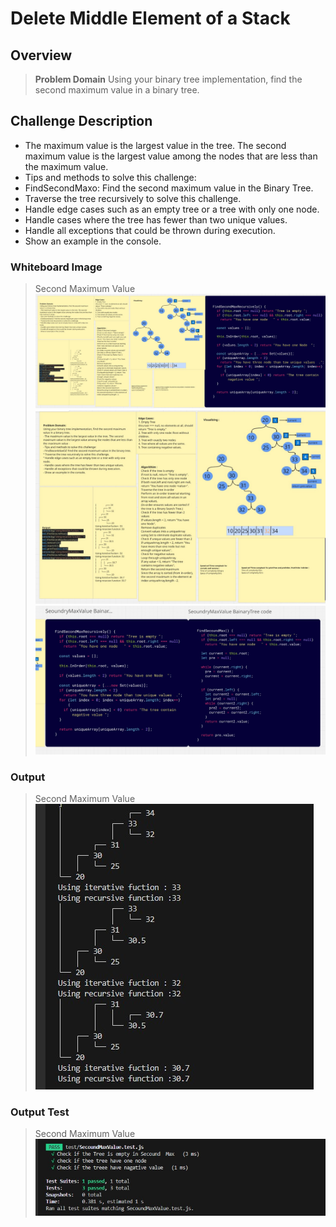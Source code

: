 # Delete Middle Element of a Stack



## Overview      
> **Problem Domain**
Using your binary tree implementation, find the second maximum value in a binary tree.
## Challenge Description

- The maximum value is the largest value in the tree. The second maximum value is the largest value among the nodes that are less than the maximum value.
- Tips and methods to solve this challenge:
- FindSecondMaxo: Find the second maximum value in the Binary Tree.
- Traverse the tree recursively to solve this challenge.
- Handle edge cases such as an empty tree or a tree with only one node.
- Handle cases where the tree has fewer than two unique values.
- Handle all exceptions that could be thrown during execution.
- Show an example in the console.
### Whiteboard Image

> Second Maximum Value 
![Second Maximum Value ](./image/SecoundaryMaxValue%20.jpg)
![Second Maximum Value ](./image/SecoundaryMaxValueWhitebord%20.jpg)
![Second Maximum Value ](./image/SecoundryMaxValueCode.jpg)




### Output  

>  Second Maximum Value
![  Second Maximum Value](./image/OutPut.jpg)
### Output   Test

>  Second Maximum Value
![  Second Maximum Value](./image/OutPutTest.jpg)

